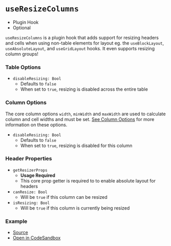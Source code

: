 # `useResizeColumns`

- Plugin Hook
- Optional

`useResizeColumns` is a plugin hook that adds support for resizing headers and cells when using non-table elements for layout eg. the `useBlockLayout`, `useAbsoluteLayout`, and `useGridLayout` hooks. It even supports resizing column groups!

### Table Options

- `disableResizing: Bool`
  - Defaults to `false`
  - When set to `true`, resizing is disabled across the entire table

### Column Options

The core column options `width`, `minWidth` and `maxWidth` are used to calculate column and cell widths and must be set. [See Column Options](./useTable#column-options) for more information on these options.

- `disableResizing: Bool`
  - Defaults to `false`
  - When set to `true`, resizing is disabled for this column

### Header Properties

- `getResizerProps`
  - **Usage Required**
  - This core prop getter is required to to enable absolute layout for headers
- `canResize: Bool`
  - Will be `true` if this column can be resized
- `isResizing: Bool`
  - Will be `true` if this column is currently being resized

### Example

- [Source](https://github.com/tannerlinsley/react-table/tree/master/examples/column-resizing)
- [Open in CodeSandbox](https://codesandbox.io/s/github/tannerlinsley/react-table/tree/master/examples/column-resizing)
